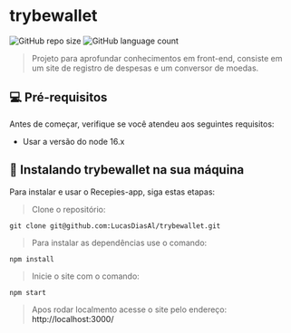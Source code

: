 # trybewallet

![GitHub repo size](https://img.shields.io/github/repo-size/LucasDiasAl/trybewallet?style=for-the-badge)
![GitHub language count](https://img.shields.io/github/languages/count/LucasDiasAl/trybewallet?style=for-the-badge)

> Projeto para aprofundar conhecimentos em front-end, consiste em um site de registro
> de despesas e um conversor de moedas.

## 💻 Pré-requisitos

Antes de começar, verifique se você atendeu aos seguintes requisitos:

* Usar a versão do node 16.x

## 🚀 Instalando trybewallet na sua máquina

Para instalar e usar o Recepies-app, siga estas etapas:
> Clone o repositório:
```
git clone git@github.com:LucasDiasAl/trybewallet.git
```
> Para instalar as dependências use o comando:
```
npm install
```
>Inicie o site com o comando:
```
npm start
```
>Apos rodar localmento acesse o site pelo endereço:
<a>http://localhost:3000/</a>

